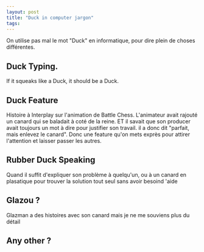 ```yaml
---
layout: post
title: "Duck in computer jargon"
tags:
---
```


On utilise pas mal le mot "Duck" en informatique, pour dire plein de choses
différentes.

## Duck Typing.
If it squeaks like a Duck, it should be a Duck.

## Duck Feature
Histoire à Interplay sur l'animation de Battle Chess. L'animateur avait rajouté
un canard qui se baladait à coté de la reine. ET il savait que son producer
avait toujours un mot à dire pour justifier son travail. il a donc dit
"parfait, mais enlevez le canard".
Donc une feature qu'on mets exprès pour attirer l'attention et laisser passer
les autres.

## Rubber Duck Speaking
Quand il suffit d'expliquer son problème à quelqu'un, ou à un canard en
plasatique pour trouver la solution tout seul sans avoir besoind 'aide

## Glazou ?
Glazman a des histoires avec son canard mais je ne me souviens plus du détail

## Any other ?

